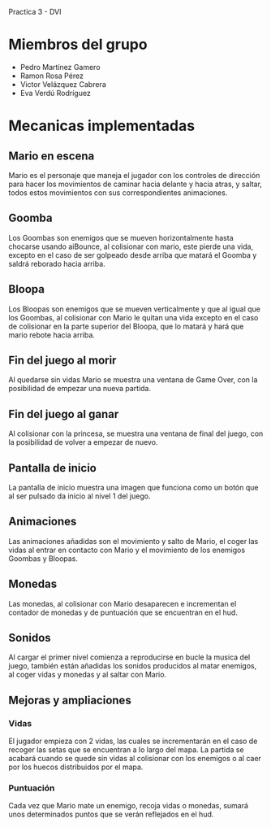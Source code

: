 Practica 3 - DVI

# Miembros del grupo

* Pedro Martínez Gamero
* Ramon Rosa Pérez
* Victor Velázquez Cabrera
* Eva Verdú Rodríguez

# Mecanicas implementadas

## Mario en escena

Mario es el personaje que maneja el jugador con los controles de dirección para hacer los movimientos de caminar hacia delante y hacia atras, y saltar, todos estos movimientos con sus correspondientes animaciones.

## Goomba

Los Goombas son enemigos que se mueven horizontalmente hasta chocarse usando aiBounce, al colisionar con mario, este pierde una vida, excepto en el caso de ser golpeado desde arriba que matará el Goomba y saldrá reborado hacia arriba.

## Bloopa

Los Bloopas son enemigos que se mueven verticalmente y que al igual que los Goombas, al colisionar con Mario le quitan una vida excepto en el caso de colisionar en la parte superior del Bloopa, que lo matará y hará que mario rebote hacia arriba.

## Fin del juego al morir

Al quedarse sin vidas Mario se muestra una ventana de Game Over, con la posibilidad de empezar una nueva partida.

## Fin del juego al ganar

Al colisionar con la princesa, se muestra una ventana de final del juego, con la posibilidad de volver a empezar de nuevo.

## Pantalla de inicio

La pantalla de inicio muestra una imagen que funciona como un botón que al ser pulsado da inicio al nivel 1 del juego.

## Animaciones

Las animaciones añadidas son el movimiento y salto de Mario, el coger las vidas al entrar en contacto con Mario y el movimiento de los enemigos Goombas y Bloopas.

## Monedas

Las monedas, al colisionar con Mario desaparecen e incrementan el contador de monedas y de puntuación que se encuentran en el hud.

## Sonidos

Al cargar el primer nivel comienza a reproducirse en bucle la musica del juego, también están añadidas los sonidos producidos al matar enemigos, al coger vidas y monedas y al saltar con Mario.

## Mejoras y ampliaciones

### Vidas

El jugador empieza con 2 vidas, las cuales se incrementarán en el caso de recoger las setas que se encuentran a lo largo del mapa. La partida se acabará cuando se quede sin vidas al colisionar con los enemigos o al caer por los huecos distribuidos por el mapa.

### Puntuación

Cada vez que Mario mate un enemigo, recoja vidas o monedas, sumará unos determinados puntos que se verán reflejados en el hud.
